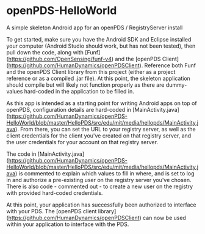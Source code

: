 openPDS-HelloWorld
==================

A simple skeleton Android app for an openPDS / RegistryServer install

To get started, make sure you have the Android SDK and Eclipse installed your computer (Android Studio should work, but has not been tested), then pull down the code, along with [Funf] (https://github.com/OpenSensing/funf-v4) and the [openPDS Client] (https://github.com/HumanDynamics/openPDSClient). Reference both Funf and the openPDS Client library from this project (either as a project reference or as a compiled .jar file). At this point, the skeleton application should compile but will likely not function properly as there are dummy-values hard-coded in the application to be filled in. 

As this app is intended as a starting point for writing Android apps on top of openPDS, configuration details are hard-coded in [MainActivity.java] (https://github.com/HumanDynamics/openPDS-HelloWorld/blob/master/HelloPDS/src/edu/mit/media/hellopds/MainActivity.java). From there, you can set the URL to your registry server, as well as the client credentials for the client you've created on that registry server, and the user credentials for your account on that registry server.

The code in [MainActivity.java] (https://github.com/HumanDynamics/openPDS-HelloWorld/blob/master/HelloPDS/src/edu/mit/media/hellopds/MainActivity.java) is commented to explain which values to fill in where, and is set to log in and authorize a pre-existing user on the registry server you've chosen. There is also code - commented out - to create a new user on the registry with provided hard-coded credentials. 

At this point, your application has successfully been authorized to interface with your PDS. The [openPDS client library] (https://github.com/HumanDynamics/openPDSClient) can now be used within your application to interface with the PDS.
